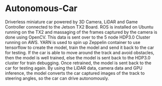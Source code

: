 # Autonomous-Car
Driverless miniature car powered by 3D Camera, LiDAR and Game Controller connected to the Jetson TX2 Board. ROS is installed on Ubuntu running on the TX2 and massaging of the frames captured by the camera is done using OpenCV. This data is sent over to the 5 node HDP3.0 Cluster running on AWS. YARN is used to spin up Zeppelin container to use tensorflow to create the model, train the model and send it back to the car for testing. If the car is able to move around the track and avoid obstacles, then the model is well trained, else the model is sent back to the HDP3.0 cluster for train debugging. Once retrained, the model is sent back to the car for testing again. By using the LiDAR data, camera data and GPU inference, the model converts the car captured images of the track to steering angles, so the car can drive autonomously.
